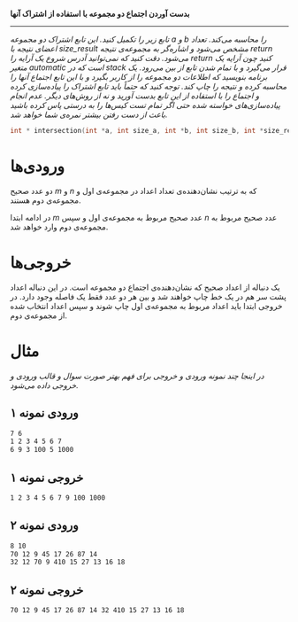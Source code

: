 **بدست آوردن اجتماع دو مجموعه با استفاده از اشتراک آنها**

----------
*تابع زیر را تکمیل کنید. این تابع اشتراک دو مجموعه a و b را محاسبه می‌کند. تعداد اعضای نتیجه با size_result مشخص می‌شود و اشاره‌گر به مجموعه‌ی نتیجه return می‌شود. دقت کنید که نمی‌توانید آدرس شروع یک آرایه را return کنید چون آرایه یک متغیر automatic است که در stack قرار می‌گیرد و با تمام شدن تابع از بین می‌رود. یک برنامه بنویسید که اطلاعات دو مجموعه را از کاربر بگیرد و با این تابع اجتماع آنها را محاسبه کرده و نتیجه را چاپ کند. توجه کنید که حتماً باید تابع اشتراک را پیاده‌سازی کرده و اجتماع را با استفاده از این تابع بدست آورید و نه از روش‌های دیگر. عدم انجام پیاده‌سازی‌های خواسته شده حتی اگر تمام تست کیس‌ها را به درستی پاس کرده باشید باعث از دست رفتن بیشتر نمره‌ی شما خواهد شد.*
```c
int * intersection(int *a, int size_a, int *b, int size_b, int *size_result)
```


# ورودی‌ها
دو عدد صحیح $m$ و $n$ که به ترتیب نشان‌دهنده‌ی تعداد اعداد در مجموعه‌ی اول و مجموعه‌ی دوم هستند.

در ادامه ابتدا $m$ عدد صحیح مربوط به مجموعه‌ی اول و سپس $n$ عدد صحیح مربوط به مجموعه‌ی دوم وارد خواهد شد.

# خروجی‌ها
یک دنباله از اعداد صحیح که نشان‌دهنده‌ی اجتماع دو مجموعه است. در این دنباله اعداد پشت سر هم در یک خط چاپ خواهند شد و بین هر دو عدد فقط یک فاصله وجود دارد. در خروجی ابتدا باید اعداد مربوط به مجموعه‌ی اول چاپ شوند و سپس اعداد انتخاب شده از مجموعه‌ی دوم.

# مثال
*در اینجا چند نمونه ورودی و خروجی برای فهم بهتر صورت سوال و قالب ورودی و خروجی داده می‌شود.*

## ورودی نمونه ۱
```sh
7 6
1 2 3 4 5 6 7
6 9 3 100 5 1000
```


## خروجی نمونه ۱
```sh
1 2 3 4 5 6 7 9 100 1000
```


## ورودی نمونه ۲
```sh
8 10
70 12 9 45 17 26 87 14
32 12 70 9 410 15 27 13 16 18
```


## خروجی نمونه ۲
```sh
70 12 9 45 17 26 87 14 32 410 15 27 13 16 18
```
